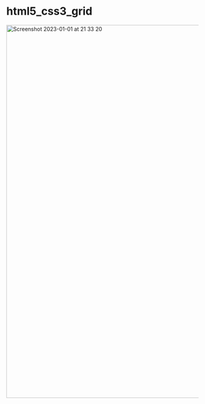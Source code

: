 ﻿# html5_css3_grid

<img width="975" alt="Screenshot 2023-01-01 at 21 33 20" src="https://user-images.githubusercontent.com/90620664/210271789-9f983259-5de7-4ae2-ab4d-8fbbae9d0a2a.png">

